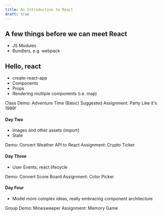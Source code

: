 ```yaml
---
title: An Introduction to React
draft: true
---
```


## A few things before we can meet React

- JS Modules
- Bundlers, e.g. webpack

## Hello, react

- create-react-app
- Components
- Props
- Rendering multiple components (i.e. map)

Class Demo: Adventure Time (Basic)
Suggested Assignment: Party Like it's 1989!

#### Day Two

- Images and other assets (import)
- State

Demo: Convert Weather API to React
Assignment: Crypto Ticker

#### Day Three

- User Events, react lifecycle

Demo: Convert Score Board
Assignment: Color Picker

#### Day Four

- Model more complex ideas, really embracing component architecture

Group Demo: Minesweeper
Assignment: Memory Game
